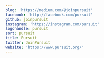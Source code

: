 ```yaml
---
blog: 'https://medium.com/@joinpursuit'
facebook: 'http://facebook.com/pursuit'
github: joinpursuit
instagram: 'https://instagram.com/pursuit'
logohandle: pursuit
sort: pursuit
title: Pursuit
twitter: JoinPursuit
website: 'https://www.pursuit.org/'
---
```

